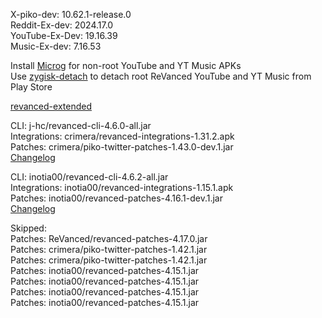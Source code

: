 X-piko-dev: 10.62.1-release.0  
Reddit-Ex-dev: 2024.17.0  
YouTube-Ex-Dev: 19.16.39  
Music-Ex-dev: 7.16.53  

Install [Microg](https://github.com/ReVanced/GmsCore/releases) for non-root YouTube and YT Music APKs  
Use [zygisk-detach](https://github.com/j-hc/zygisk-detach) to detach root ReVanced YouTube and YT Music from Play Store  

[revanced-extended](https://github.com/thunderkex/revanced-extended)
  
CLI: j-hc/revanced-cli-4.6.0-all.jar  
Integrations: crimera/revanced-integrations-1.31.2.apk  
Patches: crimera/piko-twitter-patches-1.43.0-dev.1.jar  
[Changelog](https://github.com/crimera/piko/releases/tag/v1.43.0-dev.1)

CLI: inotia00/revanced-cli-4.6.2-all.jar  
Integrations: inotia00/revanced-integrations-1.15.1.apk  
Patches: inotia00/revanced-patches-4.16.1-dev.1.jar  
[Changelog](https://github.com/inotia00/revanced-patches/releases/tag/v4.16.1-dev.1)  

Skipped:  
Patches: ReVanced/revanced-patches-4.17.0.jar  
Patches: crimera/piko-twitter-patches-1.42.1.jar  
Patches: crimera/piko-twitter-patches-1.42.1.jar  
Patches: inotia00/revanced-patches-4.15.1.jar  
Patches: inotia00/revanced-patches-4.15.1.jar  
Patches: inotia00/revanced-patches-4.15.1.jar  
Patches: inotia00/revanced-patches-4.15.1.jar    
